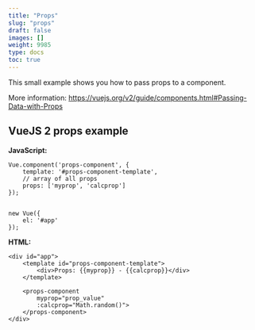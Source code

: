 ```yaml
---
title: "Props"
slug: "props"
draft: false
images: []
weight: 9985
type: docs
toc: true
---
```


This small example shows you how to pass props to a component.

More information: https://vuejs.org/v2/guide/components.html#Passing-Data-with-Props

## VueJS 2 props example
**JavaScript:**        

    Vue.component('props-component', {
        template: '#props-component-template',
        // array of all props
        props: ['myprop', 'calcprop']
    });


    new Vue({
        el: '#app'
    });

**HTML:**

    <div id="app">
        <template id="props-component-template">
            <div>Props: {{myprop}} - {{calcprop}}</div>
        </template>

        <props-component 
            myprop="prop_value" 
            :calcprop="Math.random()">
        </props-component>
    </div>


